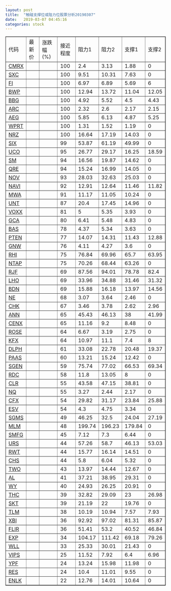 ```yaml
---
layout: post
title:  "触碰支撑位或阻力位股票分析20190307"
date:   2019-03-07 04:45:16
categories: stock
---
```

<script type="text/javascript">
var stockList = []
stockList.push('gb_cmrx');
stockList.push('gb_sxc');
stockList.push('gb_fi');
stockList.push('gb_bwp');
stockList.push('gb_bbg');
stockList.push('gb_arc');
stockList.push('gb_aeg');
stockList.push('gb_wprt');
stockList.push('gb_nrz');
stockList.push('gb_six');
stockList.push('gb_uco');
stockList.push('gb_sm');
stockList.push('gb_qre');
stockList.push('gb_nov');
stockList.push('gb_navi');
stockList.push('gb_mwa');
stockList.push('gb_unt');
stockList.push('gb_voxx');
stockList.push('gb_gca');
stockList.push('gb_bas');
stockList.push('gb_pten');
stockList.push('gb_gnw');
stockList.push('gb_rhi');
stockList.push('gb_ntap');
stockList.push('gb_rjf');
stockList.push('gb_lho');
stockList.push('gb_bdn');
stockList.push('gb_ne');
stockList.push('gb_chk');
stockList.push('gb_ann');
stockList.push('gb_cenx');
stockList.push('gb_rose');
stockList.push('gb_kfx');
stockList.push('gb_dlph');
stockList.push('gb_paas');
stockList.push('gb_sgen');
stockList.push('gb_rdc');
stockList.push('gb_clr');
stockList.push('gb_nq');
stockList.push('gb_cfx');
stockList.push('gb_esv');
stockList.push('gb_sgms');
stockList.push('gb_mlm');
stockList.push('gb_smfg');
stockList.push('gb_urs');
stockList.push('gb_rwt');
stockList.push('gb_chs');
stockList.push('gb_two');
stockList.push('gb_al');
stockList.push('gb_wy');
stockList.push('gb_thc');
stockList.push('gb_skt');
stockList.push('gb_tlm');
stockList.push('gb_xbi');
stockList.push('gb_flir');
stockList.push('gb_exp');
stockList.push('gb_wll');
stockList.push('gb_vips');
stockList.push('gb_ypf');
stockList.push('gb_res');
stockList.push('gb_enlk');
</script>
<table border="1">
 <tr>
 <td>代码</td>
 <td>最新价</td>
 <td>涨跌幅(%)</td>
 <td>接近程度</td>
 <td>阻力1</td>
 <td>阻力2</td>
 <td>支撑1</td>
 <td>支撑2</td>
</tr>
  <tr id="cmrx" class="green">
  <td><a href="http://stock.finance.sina.com.cn/usstock/quotes/CMRX.html" target="_blank">CMRX</a></td><td></td><td></td><td>100</td><td>2.4</td><td>3.13</td><td>1.88</td><td>0</td></tr>
  <tr id="sxc" class="red">
  <td><a href="http://stock.finance.sina.com.cn/usstock/quotes/SXC.html" target="_blank">SXC</a></td><td></td><td></td><td>100</td><td>9.51</td><td>10.31</td><td>7.63</td><td>0</td></tr>
  <tr id="fi" class="green">
  <td><a href="http://stock.finance.sina.com.cn/usstock/quotes/FI.html" target="_blank">FI</a></td><td></td><td></td><td>100</td><td>6.97</td><td>6.89</td><td>5.69</td><td>6</td></tr>
  <tr id="bwp" class="green">
  <td><a href="http://stock.finance.sina.com.cn/usstock/quotes/BWP.html" target="_blank">BWP</a></td><td></td><td></td><td>100</td><td>12.94</td><td>13.72</td><td>11.04</td><td>12.05</td></tr>
  <tr id="bbg" class="red">
  <td><a href="http://stock.finance.sina.com.cn/usstock/quotes/BBG.html" target="_blank">BBG</a></td><td></td><td></td><td>100</td><td>4.92</td><td>5.52</td><td>4.5</td><td>4.43</td></tr>
  <tr id="arc" class="red">
  <td><a href="http://stock.finance.sina.com.cn/usstock/quotes/ARC.html" target="_blank">ARC</a></td><td></td><td></td><td>100</td><td>2.32</td><td>2.6</td><td>2.17</td><td>2.15</td></tr>
  <tr id="aeg" class="green">
  <td><a href="http://stock.finance.sina.com.cn/usstock/quotes/AEG.html" target="_blank">AEG</a></td><td></td><td></td><td>100</td><td>5.85</td><td>6.13</td><td>4.87</td><td>5.25</td></tr>
  <tr id="wprt" class="red">
  <td><a href="http://stock.finance.sina.com.cn/usstock/quotes/WPRT.html" target="_blank">WPRT</a></td><td></td><td></td><td>100</td><td>1.31</td><td>1.52</td><td>1.19</td><td>0</td></tr>
  <tr id="nrz" class="red">
  <td><a href="http://stock.finance.sina.com.cn/usstock/quotes/NRZ.html" target="_blank">NRZ</a></td><td></td><td></td><td>100</td><td>16.64</td><td>17.19</td><td>14.03</td><td>0</td></tr>
  <tr id="six" class="red">
  <td><a href="http://stock.finance.sina.com.cn/usstock/quotes/SIX.html" target="_blank">SIX</a></td><td></td><td></td><td>99</td><td>53.87</td><td>61.19</td><td>49.99</td><td>0</td></tr>
  <tr id="uco" class="green">
  <td><a href="http://stock.finance.sina.com.cn/usstock/quotes/UCO.html" target="_blank">UCO</a></td><td></td><td></td><td>95</td><td>26.77</td><td>29.17</td><td>16.25</td><td>18.59</td></tr>
  <tr id="sm" class="red">
  <td><a href="http://stock.finance.sina.com.cn/usstock/quotes/SM.html" target="_blank">SM</a></td><td></td><td></td><td>94</td><td>16.56</td><td>19.87</td><td>14.62</td><td>0</td></tr>
  <tr id="qre" class="red">
  <td><a href="http://stock.finance.sina.com.cn/usstock/quotes/QRE.html" target="_blank">QRE</a></td><td></td><td></td><td>94</td><td>15.24</td><td>16.99</td><td>14.05</td><td>0</td></tr>
  <tr id="nov" class="red">
  <td><a href="http://stock.finance.sina.com.cn/usstock/quotes/NOV.html" target="_blank">NOV</a></td><td></td><td></td><td>93</td><td>28.03</td><td>32.63</td><td>25.03</td><td>0</td></tr>
  <tr id="navi" class="green">
  <td><a href="http://stock.finance.sina.com.cn/usstock/quotes/NAVI.html" target="_blank">NAVI</a></td><td></td><td></td><td>92</td><td>12.91</td><td>12.64</td><td>11.46</td><td>11.82</td></tr>
  <tr id="mwa" class="green">
  <td><a href="http://stock.finance.sina.com.cn/usstock/quotes/MWA.html" target="_blank">MWA</a></td><td></td><td></td><td>91</td><td>11.17</td><td>11.05</td><td>10.24</td><td>0</td></tr>
  <tr id="unt" class="green">
  <td><a href="http://stock.finance.sina.com.cn/usstock/quotes/UNT.html" target="_blank">UNT</a></td><td></td><td></td><td>87</td><td>20.4</td><td>17.45</td><td>14.96</td><td>0</td></tr>
  <tr id="voxx" class="red">
  <td><a href="http://stock.finance.sina.com.cn/usstock/quotes/VOXX.html" target="_blank">VOXX</a></td><td></td><td></td><td>81</td><td>5</td><td>5.35</td><td>3.93</td><td>0</td></tr>
  <tr id="gca" class="green">
  <td><a href="http://stock.finance.sina.com.cn/usstock/quotes/GCA.html" target="_blank">GCA</a></td><td></td><td></td><td>80</td><td>6.41</td><td>5.48</td><td>4.83</td><td>0</td></tr>
  <tr id="bas" class="red">
  <td><a href="http://stock.finance.sina.com.cn/usstock/quotes/BAS.html" target="_blank">BAS</a></td><td></td><td></td><td>78</td><td>4.37</td><td>5.34</td><td>3.63</td><td>0</td></tr>
  <tr id="pten" class="green">
  <td><a href="http://stock.finance.sina.com.cn/usstock/quotes/PTEN.html" target="_blank">PTEN</a></td><td></td><td></td><td>77</td><td>14.07</td><td>14.31</td><td>11.43</td><td>12.88</td></tr>
  <tr id="gnw" class="red">
  <td><a href="http://stock.finance.sina.com.cn/usstock/quotes/GNW.html" target="_blank">GNW</a></td><td></td><td></td><td>76</td><td>4.11</td><td>4.27</td><td>3.6</td><td>0</td></tr>
  <tr id="rhi" class="green">
  <td><a href="http://stock.finance.sina.com.cn/usstock/quotes/RHI.html" target="_blank">RHI</a></td><td></td><td></td><td>75</td><td>76.84</td><td>69.96</td><td>65.7</td><td>63.95</td></tr>
  <tr id="ntap" class="green">
  <td><a href="http://stock.finance.sina.com.cn/usstock/quotes/NTAP.html" target="_blank">NTAP</a></td><td></td><td></td><td>75</td><td>70.26</td><td>68.44</td><td>63.26</td><td>0</td></tr>
  <tr id="rjf" class="green">
  <td><a href="http://stock.finance.sina.com.cn/usstock/quotes/RJF.html" target="_blank">RJF</a></td><td></td><td></td><td>69</td><td>87.56</td><td>94.01</td><td>78.78</td><td>82.4</td></tr>
  <tr id="lho" class="green">
  <td><a href="http://stock.finance.sina.com.cn/usstock/quotes/LHO.html" target="_blank">LHO</a></td><td></td><td></td><td>69</td><td>33.96</td><td>34.88</td><td>31.46</td><td>31.32</td></tr>
  <tr id="bdn" class="red">
  <td><a href="http://stock.finance.sina.com.cn/usstock/quotes/BDN.html" target="_blank">BDN</a></td><td></td><td></td><td>69</td><td>15.88</td><td>16.18</td><td>13.97</td><td>14.56</td></tr>
  <tr id="ne" class="red">
  <td><a href="http://stock.finance.sina.com.cn/usstock/quotes/NE.html" target="_blank">NE</a></td><td></td><td></td><td>68</td><td>3.07</td><td>3.64</td><td>2.46</td><td>0</td></tr>
  <tr id="chk" class="green">
  <td><a href="http://stock.finance.sina.com.cn/usstock/quotes/CHK.html" target="_blank">CHK</a></td><td></td><td></td><td>67</td><td>3.46</td><td>3.78</td><td>2.62</td><td>2.96</td></tr>
  <tr id="ann" class="red">
  <td><a href="http://stock.finance.sina.com.cn/usstock/quotes/ANN.html" target="_blank">ANN</a></td><td></td><td></td><td>65</td><td>45.43</td><td>46.13</td><td>38</td><td>41.99</td></tr>
  <tr id="cenx" class="green">
  <td><a href="http://stock.finance.sina.com.cn/usstock/quotes/CENX.html" target="_blank">CENX</a></td><td></td><td></td><td>65</td><td>11.16</td><td>9.2</td><td>8.48</td><td>0</td></tr>
  <tr id="rose" class="green">
  <td><a href="http://stock.finance.sina.com.cn/usstock/quotes/ROSE.html" target="_blank">ROSE</a></td><td></td><td></td><td>64</td><td>6.67</td><td>3.19</td><td>2.75</td><td>0</td></tr>
  <tr id="kfx" class="green">
  <td><a href="http://stock.finance.sina.com.cn/usstock/quotes/KFX.html" target="_blank">KFX</a></td><td></td><td></td><td>64</td><td>10.97</td><td>11.1</td><td>7.4</td><td>8</td></tr>
  <tr id="dlph" class="red">
  <td><a href="http://stock.finance.sina.com.cn/usstock/quotes/DLPH.html" target="_blank">DLPH</a></td><td></td><td></td><td>61</td><td>33.08</td><td>22.78</td><td>20.48</td><td>19.37</td></tr>
  <tr id="paas" class="green">
  <td><a href="http://stock.finance.sina.com.cn/usstock/quotes/PAAS.html" target="_blank">PAAS</a></td><td></td><td></td><td>60</td><td>13.21</td><td>15.24</td><td>12.42</td><td>0</td></tr>
  <tr id="sgen" class="green">
  <td><a href="http://stock.finance.sina.com.cn/usstock/quotes/SGEN.html" target="_blank">SGEN</a></td><td></td><td></td><td>59</td><td>75.74</td><td>77.02</td><td>66.53</td><td>69.34</td></tr>
  <tr id="rdc" class="red">
  <td><a href="http://stock.finance.sina.com.cn/usstock/quotes/RDC.html" target="_blank">RDC</a></td><td></td><td></td><td>58</td><td>11.8</td><td>13.05</td><td>8</td><td>0</td></tr>
  <tr id="clr" class="red">
  <td><a href="http://stock.finance.sina.com.cn/usstock/quotes/CLR.html" target="_blank">CLR</a></td><td></td><td></td><td>55</td><td>43.58</td><td>47.15</td><td>38.81</td><td>0</td></tr>
  <tr id="nq" class="green">
  <td><a href="http://stock.finance.sina.com.cn/usstock/quotes/NQ.html" target="_blank">NQ</a></td><td></td><td></td><td>55</td><td>3.27</td><td>2.44</td><td>2.17</td><td>0</td></tr>
  <tr id="cfx" class="green">
  <td><a href="http://stock.finance.sina.com.cn/usstock/quotes/CFX.html" target="_blank">CFX</a></td><td></td><td></td><td>54</td><td>29.82</td><td>31.17</td><td>23.84</td><td>25.88</td></tr>
  <tr id="esv" class="red">
  <td><a href="http://stock.finance.sina.com.cn/usstock/quotes/ESV.html" target="_blank">ESV</a></td><td></td><td></td><td>54</td><td>4.3</td><td>4.75</td><td>3.34</td><td>0</td></tr>
  <tr id="sgms" class="green">
  <td><a href="http://stock.finance.sina.com.cn/usstock/quotes/SGMS.html" target="_blank">SGMS</a></td><td></td><td></td><td>49</td><td>46.25</td><td>32.5</td><td>24.04</td><td>27.19</td></tr>
  <tr id="mlm" class="red">
  <td><a href="http://stock.finance.sina.com.cn/usstock/quotes/MLM.html" target="_blank">MLM</a></td><td></td><td></td><td>48</td><td>199.74</td><td>196.23</td><td>179.84</td><td>0</td></tr>
  <tr id="smfg" class="red">
  <td><a href="http://stock.finance.sina.com.cn/usstock/quotes/SMFG.html" target="_blank">SMFG</a></td><td></td><td></td><td>45</td><td>7.12</td><td>7.3</td><td>6.44</td><td>0</td></tr>
  <tr id="urs" class="green">
  <td><a href="http://stock.finance.sina.com.cn/usstock/quotes/URS.html" target="_blank">URS</a></td><td></td><td></td><td>44</td><td>57.26</td><td>58.7</td><td>46.13</td><td>53.03</td></tr>
  <tr id="rwt" class="red">
  <td><a href="http://stock.finance.sina.com.cn/usstock/quotes/RWT.html" target="_blank">RWT</a></td><td></td><td></td><td>44</td><td>15.77</td><td>16.14</td><td>14.51</td><td>0</td></tr>
  <tr id="chs" class="green">
  <td><a href="http://stock.finance.sina.com.cn/usstock/quotes/CHS.html" target="_blank">CHS</a></td><td></td><td></td><td>44</td><td>5.8</td><td>6.04</td><td>5.32</td><td>0</td></tr>
  <tr id="two" class="red">
  <td><a href="http://stock.finance.sina.com.cn/usstock/quotes/TWO.html" target="_blank">TWO</a></td><td></td><td></td><td>43</td><td>13.97</td><td>14.44</td><td>12.67</td><td>0</td></tr>
  <tr id="al" class="red">
  <td><a href="http://stock.finance.sina.com.cn/usstock/quotes/AL.html" target="_blank">AL</a></td><td></td><td></td><td>41</td><td>37.21</td><td>38.95</td><td>29.31</td><td>0</td></tr>
  <tr id="wy" class="red">
  <td><a href="http://stock.finance.sina.com.cn/usstock/quotes/WY.html" target="_blank">WY</a></td><td></td><td></td><td>40</td><td>24.93</td><td>26.25</td><td>20.91</td><td>0</td></tr>
  <tr id="thc" class="red">
  <td><a href="http://stock.finance.sina.com.cn/usstock/quotes/THC.html" target="_blank">THC</a></td><td></td><td></td><td>39</td><td>32.82</td><td>29.09</td><td>23</td><td>26.98</td></tr>
  <tr id="skt" class="red">
  <td><a href="http://stock.finance.sina.com.cn/usstock/quotes/SKT.html" target="_blank">SKT</a></td><td></td><td></td><td>39</td><td>21.19</td><td>22</td><td>19.76</td><td>0</td></tr>
  <tr id="tlm" class="green">
  <td><a href="http://stock.finance.sina.com.cn/usstock/quotes/TLM.html" target="_blank">TLM</a></td><td></td><td></td><td>38</td><td>10.19</td><td>10.94</td><td>7.57</td><td>7.93</td></tr>
  <tr id="xbi" class="green">
  <td><a href="http://stock.finance.sina.com.cn/usstock/quotes/XBI.html" target="_blank">XBI</a></td><td></td><td></td><td>36</td><td>92.92</td><td>97.02</td><td>81.31</td><td>85.87</td></tr>
  <tr id="flir" class="red">
  <td><a href="http://stock.finance.sina.com.cn/usstock/quotes/FLIR.html" target="_blank">FLIR</a></td><td></td><td></td><td>36</td><td>51.41</td><td>53.2</td><td>40.52</td><td>46.84</td></tr>
  <tr id="exp" class="green">
  <td><a href="http://stock.finance.sina.com.cn/usstock/quotes/EXP.html" target="_blank">EXP</a></td><td></td><td></td><td>34</td><td>104.17</td><td>111.42</td><td>69.18</td><td>79.26</td></tr>
  <tr id="wll" class="red">
  <td><a href="http://stock.finance.sina.com.cn/usstock/quotes/WLL.html" target="_blank">WLL</a></td><td></td><td></td><td>33</td><td>25.33</td><td>30.01</td><td>21.43</td><td>0</td></tr>
  <tr id="vips" class="red">
  <td><a href="http://stock.finance.sina.com.cn/usstock/quotes/VIPS.html" target="_blank">VIPS</a></td><td></td><td></td><td>25</td><td>11.52</td><td>7.92</td><td>6.4</td><td>6.96</td></tr>
  <tr id="ypf" class="red">
  <td><a href="http://stock.finance.sina.com.cn/usstock/quotes/YPF.html" target="_blank">YPF</a></td><td></td><td></td><td>24</td><td>13.24</td><td>15.98</td><td>11.98</td><td>0</td></tr>
  <tr id="res" class="red">
  <td><a href="http://stock.finance.sina.com.cn/usstock/quotes/RES.html" target="_blank">RES</a></td><td></td><td></td><td>24</td><td>10.4</td><td>11.01</td><td>9.55</td><td>0</td></tr>
  <tr id="enlk" class="red">
  <td><a href="http://stock.finance.sina.com.cn/usstock/quotes/ENLK.html" target="_blank">ENLK</a></td><td></td><td></td><td>22</td><td>12.76</td><td>14.01</td><td>10.64</td><td>0</td></tr>
</table>
